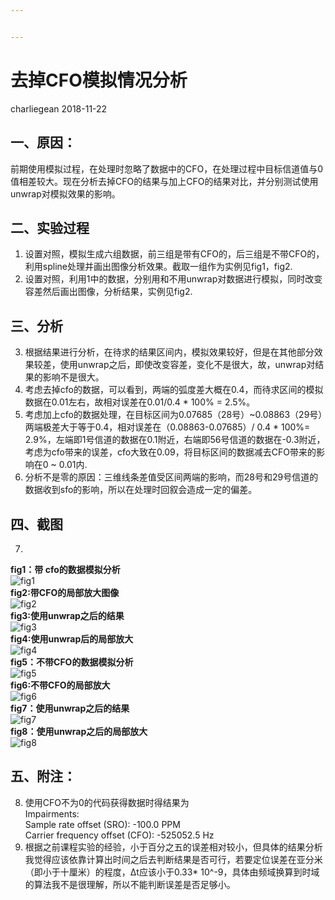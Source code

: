 ```yaml
---


---
```


<h1 id="去掉cfo模拟情况分析">去掉CFO模拟情况分析</h1>
<p>charliegean 	2018-11-22</p>
<h2 id="一、原因：">一、原因：</h2>
<p>前期使用模拟过程，在处理时忽略了数据中的CFO，在处理过程中目标信道值与0值相差较大。现在分析去掉CFO的结果与加上CFO的结果对比，并分别测试使用unwrap对模拟效果的影响。</p>
<h2 id="二、实验过程">二、实验过程</h2>
<ol>
<li>设置对照，模拟生成六组数据，前三组是带有CFO的，后三组是不带CFO的，利用spline处理并画出图像分析效果。截取一组作为实例见fig1，fig2.</li>
<li>设置对照，利用1中的数据，分别用和不用unwrap对数据进行模拟，同时改变容差然后画出图像，分析结果，实例见fig2.</li>
</ol>
<h2 id="三、分析">三、分析</h2>
<ol start="3">
<li>根据结果进行分析，在待求的结果区间内，模拟效果较好，但是在其他部分效果较差，使用unwrap之后，即使改变容差，变化不是很大，故，unwrap对结果的影响不是很大。</li>
<li>考虑去掉cfo的数据，可以看到，两端的弧度差大概在0.4，而待求区间的模拟数据在0.01左右，故相对误差在0.01/0.4 * 100% = 2.5%。</li>
<li>考虑加上cfo的数据处理，在目标区间为0.07685（28号）~0.08863（29号）两端极差大于等于0.4，相对误差在（0.08863-0.07685）/ 0.4 * 100%= 2.9%，左端即1号信道的数据在0.1附近，右端即56号信道的数据在-0.3附近，考虑为cfo带来的误差，cfo大致在0.09，将目标区间的数据减去CFO带来的影响在0 ~ 0.01内.</li>
<li>分析不是零的原因：三维线条差值受区间两端的影响，而28号和29号信道的数据收到sfo的影响，所以在处理时回叙会造成一定的偏差。</li>
</ol>
<h2 id="四、截图">四、截图</h2>
<ol start="7">
<li></li>
</ol>
<p><strong>fig1：带 cfo的数据模拟分析</strong><br>
<img src="https://github.com/Charliegean/laboratory/blob/master/picture/eight/cfo_0_angle.png" alt="fig1"><br>
<strong>fig2:带CFO的局部放大图像</strong><br>
<img src="https://github.com/Charliegean/laboratory/blob/master/picture/eight/c_angle_1.png" alt="fig2"><br>
<strong>fig3:使用unwrap之后的结果</strong><br>
<img src="https://github.com/Charliegean/laboratory/blob/master/picture/eight/cfo_0_angle_unwrap.png" alt="fig3"><br>
<strong>fig4:使用unwrap后的局部放大</strong><br>
<img src="https://github.com/Charliegean/laboratory/blob/master/picture/eight/cfo_0_angle_unwrap_1.png" alt="fig4"><br>
<strong>fig5：不带CFO的数据模拟分析</strong><br>
<img src="https://github.com/Charliegean/laboratory/blob/master/picture/eight/c_angle.png" alt="fig5"><br>
<strong>fig6:不带CFO的局部放大</strong><br>
<img src="https://github.com/Charliegean/laboratory/blob/master/picture/eight/c_angle_unwrap_1.png" alt="fig6"><br>
<strong>fig7：使用unwrap之后的结果</strong><br>
<img src="https://github.com/Charliegean/laboratory/blob/master/picture/eight/c_angle_unwrap.png" alt="fig7"><br>
<strong>fig8：使用unwrap之后的局部放大</strong><br>
<img src="https://github.com/Charliegean/laboratory/blob/master/picture/eight/c_angle_unwrap_1.png" alt="fig8"></p>
<h2 id="五、附注：">五、附注：</h2>
<ol start="8">
<li>使用CFO不为0的代码获得数据时得结果为<br>
Impairments:<br>
Sample rate offset (SRO): -100.0 PPM<br>
Carrier frequency offset (CFO): -525052.5 Hz</li>
<li>根据之前课程实验的经验，小于百分之五的误差相对较小，但具体的结果分析我觉得应该依靠计算出时间之后去判断结果是否可行，若要定位误差在亚分米（即小于十厘米）的程度，Δt应该小于0.33* 10^-9，具体由频域换算到时域的算法我不是很理解，所以不能判断误差是否足够小。</li>
</ol>

